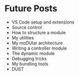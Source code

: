 # Future Posts

- VS Code setup and extensions
- Source control
- How to structure a module
- My utilities
- My moDUlar architecture
- Writing a controller module
- The dynamic module
- Debugging tricks
- My bundling tools
- DUST
 